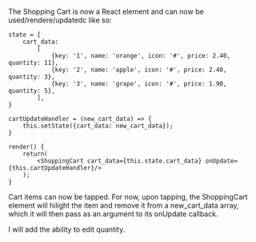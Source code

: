 The Shopping Cart is now a React element and can now be used/rendere/updatedc like so:
```
state = {
    cart_data:
        [
            {key: '1', name: 'orange', icon: '#', price: 2.40, quantity: 11},
            {key: '2', name: 'apple', icon: '#', price: 2.40, quantity: 3},
            {key: '3', name: 'grape', icon: '#', price: 1.90, quantity: 5},
        ],
}

cartUpdateHandler = (new_cart_data) => {
    this.setState({cart_data: new_cart_data});
}

render() {
    return(
        <ShoppingCart cart_data={this.state.cart_data} onUpdate={this.cartUpdateHandler}/>
    );
}
```

Cart items can now be tapped. For now, upon tapping, the ShoppingCart element will hilight the item and remove it from a new_cart_data array, which it will then pass as an argument to its onUpdate callback. 

I will add the ability to edit quantity.
